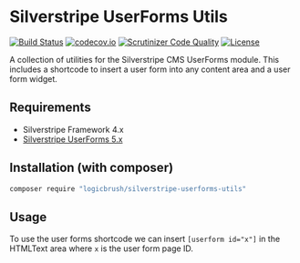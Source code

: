 # Silverstripe UserForms Utils

[![Build Status](https://travis-ci.com/logicbrush/silverstripe-userforms-utils.svg?branch=master)](https://travis-ci.com/logicbrush/silverstripe-userforms-utils)
[![codecov.io](https://codecov.io/github/logicbrush/silverstripe-userforms-utils/coverage.svg?branch=master)](https://codecov.io/gh/logicbrush/silverstripe-userforms-utils?branch=master)
[![Scrutinizer Code Quality](https://scrutinizer-ci.com/g/logicbrush/silverstripe-userforms-utils/badges/quality-score.png?b=master)](https://scrutinizer-ci.com/g/logicbrush/silverstripe-userforms-utils/?branch=master)
[![License](https://poser.pugx.org/logicbrush/silverstripe-userforms-utils/license)](LICENSE)

A collection of utilities for the Silverstripe CMS UserForms module. This includes a shortcode to insert a user form into any content area and a user form widget.

## Requirements

* Silverstripe Framework 4.x
* [Silverstripe UserForms 5.x](https://github.com/silverstripe/silverstripe-userforms/)

## Installation (with composer)

```sh
composer require "logicbrush/silverstripe-userforms-utils"
```

## Usage

To use the user forms shortcode we can insert `[userform id="x"]` in the HTMLText area where `x` is the user form page ID.
